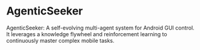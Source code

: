 # AgenticSeeker
AgenticSeeker: A self-evolving multi-agent system for Android GUI control. It leverages a knowledge flywheel and reinforcement learning to continuously master complex mobile tasks.
